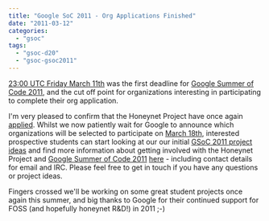 ```yaml
---
title: "Google SoC 2011 - Org Applications Finished"
date: "2011-03-12"
categories: 
  - "gsoc"
tags: 
  - "gsoc-d20"
  - "gsoc-gsoc2011"
---
```


[23:00 UTC Friday March 11th](http://www.google-melange.com/document/show/gsoc_program/google/gsoc2011/timeline) was the first deadline for [Google Summer of Code 2011](http://www.google-melange.com/), and the cut off point for organizations interesting in participating to complete their org application.  
  
I'm very pleased to confirm that the Honeynet Project have once again [applied](https://www.honeynet.org/gsoc/application). Whilst we now patiently wait for Google to announce which organizations will be selected to participate on [March 18th](http://www.google-melange.com/document/show/gsoc_program/google/gsoc2011/timeline), interested prospective students can start looking at our our initial [GSoC 2011 project ideas](/gsoc/ideas) and find more information about getting involved with the Honeynet Project and [Google Summer of Code 2011](http://www.google-melange.com/) [here](/gsoc) - including contact details for email and IRC. Please feel free to get in touch if you have any questions or project ideas.  
  
Fingers crossed we'll be working on some great student projects once again this summer, and big thanks to Google for their continued support for FOSS (and hopefully honeynet R&D!) in 2011 ;-)

